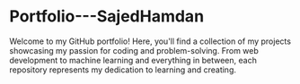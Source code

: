 # Portfolio---SajedHamdan
Welcome to my GitHub portfolio! Here, you'll find a collection of my projects showcasing my passion for coding and problem-solving. From web development to machine learning and everything in between, each repository represents my dedication to learning and creating. 
